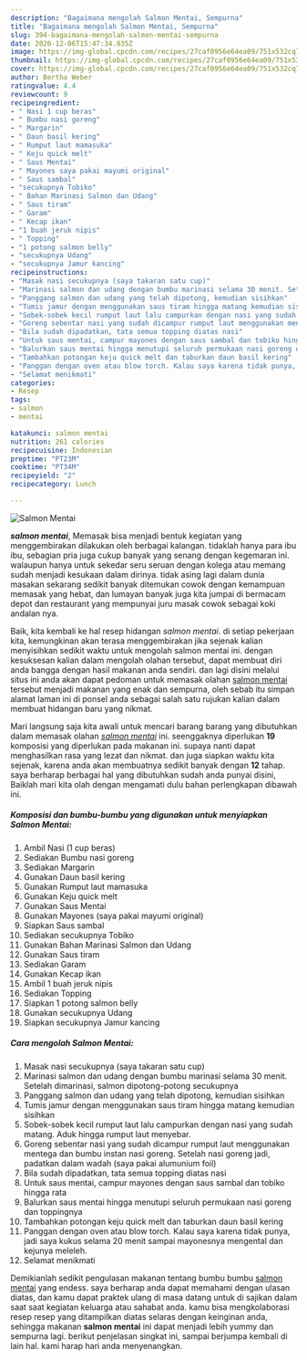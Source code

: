 ```yaml
---
description: "Bagaimana mengolah Salmon Mentai, Sempurna"
title: "Bagaimana mengolah Salmon Mentai, Sempurna"
slug: 394-bagaimana-mengolah-salmon-mentai-sempurna
date: 2020-12-06T15:47:34.835Z
image: https://img-global.cpcdn.com/recipes/27caf0956e64ea09/751x532cq70/salmon-mentai-foto-resep-utama.jpg
thumbnail: https://img-global.cpcdn.com/recipes/27caf0956e64ea09/751x532cq70/salmon-mentai-foto-resep-utama.jpg
cover: https://img-global.cpcdn.com/recipes/27caf0956e64ea09/751x532cq70/salmon-mentai-foto-resep-utama.jpg
author: Bertha Weber
ratingvalue: 4.4
reviewcount: 9
recipeingredient:
- " Nasi 1 cup beras"
- " Bumbu nasi goreng"
- " Margarin"
- " Daun basil kering"
- " Rumput laut mamasuka"
- " Keju quick melt"
- " Saus Mentai"
- " Mayones saya pakai mayumi original"
- " Saus sambal"
- "secukupnya Tobiko"
- " Bahan Marinasi Salmon dan Udang"
- " Saus tiram"
- " Garam"
- " Kecap ikan"
- "1 buah jeruk nipis"
- " Topping"
- "1 potong salmon belly"
- "secukupnya Udang"
- "secukupnya Jamur kancing"
recipeinstructions:
- "Masak nasi secukupnya (saya takaran satu cup)"
- "Marinasi salmon dan udang dengan bumbu marinasi selama 30 menit. Setelah dimarinasi, salmon dipotong-potong secukupnya"
- "Panggang salmon dan udang yang telah dipotong, kemudian sisihkan"
- "Tumis jamur dengan menggunakan saus tiram hingga matang kemudian sisihkan"
- "Sobek-sobek kecil rumput laut lalu campurkan dengan nasi yang sudah matang. Aduk hingga rumput laut menyebar."
- "Goreng sebentar nasi yang sudah dicampur rumput laut menggunakan mentega dan bumbu instan nasi goreng. Setelah nasi goreng jadi, padatkan dalam wadah (saya pakai alumunium foil)"
- "Bila sudah dipadatkan, tata semua topping diatas nasi"
- "Untuk saus mentai, campur mayones dengan saus sambal dan tobiko hingga rata"
- "Balurkan saus mentai hingga menutupi seluruh permukaan nasi goreng dan toppingnya"
- "Tambahkan potongan keju quick melt dan taburkan daun basil kering"
- "Panggan dengan oven atau blow torch. Kalau saya karena tidak punya, jadi saya kukus selama 20 menit sampai mayonesnya mengental dan kejunya meleleh."
- "Selamat menikmati"
categories:
- Resep
tags:
- salmon
- mentai

katakunci: salmon mentai 
nutrition: 261 calories
recipecuisine: Indonesian
preptime: "PT23M"
cooktime: "PT34M"
recipeyield: "2"
recipecategory: Lunch

---
```



![Salmon Mentai](https://img-global.cpcdn.com/recipes/27caf0956e64ea09/751x532cq70/salmon-mentai-foto-resep-utama.jpg)

<b><i>salmon mentai</i></b>, Memasak bisa menjadi bentuk kegiatan yang menggembirakan dilakukan oleh berbagai kalangan. tidaklah hanya para ibu ibu, sebagian pria juga cukup banyak yang senang dengan kegemaran ini. walaupun hanya untuk sekedar seru seruan dengan kolega atau memang sudah menjadi kesukaan dalam dirinya. tidak asing lagi dalam dunia masakan sekarang sedikit banyak ditemukan cowok dengan kemampuan memasak yang hebat, dan lumayan banyak juga kita jumpai di bermacam depot dan restaurant yang mempunyai juru masak cowok sebagai koki andalan nya.



Baik, kita kembali ke hal resep hidangan <i>salmon mentai</i>. di setiap pekerjaan kita, kemungkinan akan terasa menggembirakan jika sejenak kalian menyisihkan sedikit waktu untuk mengolah salmon mentai ini. dengan kesuksesan kalian dalam mengolah olahan tersebut, dapat membuat diri anda bangga dengan hasil makanan anda sendiri. dan lagi disini melalui situs ini anda akan dapat pedoman untuk memasak olahan <u>salmon mentai</u> tersebut menjadi makanan yang enak dan sempurna, oleh sebab itu simpan alamat laman ini di ponsel anda sebagai salah satu rujukan kalian dalam membuat hidangan baru yang nikmat.


Mari langsung saja kita awali untuk mencari barang barang yang dibutuhkan dalam memasak olahan <u><i>salmon mentai</i></u> ini. seenggaknya diperlukan <b>19</b> komposisi yang diperlukan pada makanan ini. supaya nanti dapat menghasilkan rasa yang lezat dan nikmat. dan juga siapkan waktu kita sejenak, karena anda akan membuatnya sedikit banyak dengan <b>12</b> tahap. saya berharap berbagai hal yang dibutuhkan sudah anda punyai disini, Baiklah mari kita olah dengan mengamati dulu bahan perlengkapan dibawah ini.

<!--inarticleads1-->

##### Komposisi dan bumbu-bumbu yang digunakan untuk menyiapkan Salmon Mentai:

1. Ambil  Nasi (1 cup beras)
1. Sediakan  Bumbu nasi goreng
1. Sediakan  Margarin
1. Gunakan  Daun basil kering
1. Gunakan  Rumput laut mamasuka
1. Gunakan  Keju quick melt
1. Gunakan  Saus Mentai
1. Gunakan  Mayones (saya pakai mayumi original)
1. Siapkan  Saus sambal
1. Sediakan secukupnya Tobiko
1. Gunakan  Bahan Marinasi Salmon dan Udang
1. Gunakan  Saus tiram
1. Sediakan  Garam
1. Gunakan  Kecap ikan
1. Ambil 1 buah jeruk nipis
1. Sediakan  Topping
1. Siapkan 1 potong salmon belly
1. Gunakan secukupnya Udang
1. Siapkan secukupnya Jamur kancing




<!--inarticleads2-->

##### Cara mengolah Salmon Mentai:

1. Masak nasi secukupnya (saya takaran satu cup)
1. Marinasi salmon dan udang dengan bumbu marinasi selama 30 menit. Setelah dimarinasi, salmon dipotong-potong secukupnya
1. Panggang salmon dan udang yang telah dipotong, kemudian sisihkan
1. Tumis jamur dengan menggunakan saus tiram hingga matang kemudian sisihkan
1. Sobek-sobek kecil rumput laut lalu campurkan dengan nasi yang sudah matang. Aduk hingga rumput laut menyebar.
1. Goreng sebentar nasi yang sudah dicampur rumput laut menggunakan mentega dan bumbu instan nasi goreng. Setelah nasi goreng jadi, padatkan dalam wadah (saya pakai alumunium foil)
1. Bila sudah dipadatkan, tata semua topping diatas nasi
1. Untuk saus mentai, campur mayones dengan saus sambal dan tobiko hingga rata
1. Balurkan saus mentai hingga menutupi seluruh permukaan nasi goreng dan toppingnya
1. Tambahkan potongan keju quick melt dan taburkan daun basil kering
1. Panggan dengan oven atau blow torch. Kalau saya karena tidak punya, jadi saya kukus selama 20 menit sampai mayonesnya mengental dan kejunya meleleh.
1. Selamat menikmati




Demikianlah sedikit pengulasan makanan tentang bumbu bumbu <u>salmon mentai</u> yang endess. saya berharap anda dapat memahami dengan ulasan diatas, dan kamu dapat praktek ulang di masa datang untuk di sajikan dalam saat saat kegiatan keluarga atau sahabat anda. kamu bisa mengkolaborasi resep resep yang ditampilkan diatas selaras dengan keinginan anda, sehingga makanan <b>salmon mentai</b> ini dapat menjadi lebih yummy dan sempurna lagi. berikut penjelasan singkat ini, sampai berjumpa kembali di lain hal. kami harap hari anda menyenangkan.
